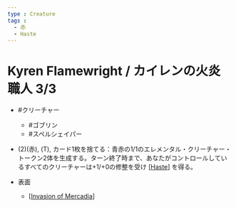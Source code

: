 ```yaml
---
type : Creature
tags : 
  - 赤
  - Haste
---
```

# Kyren Flamewright / カイレンの火炎職人 3/3


* #クリーチャー
  * #ゴブリン
  * #スペルシェイパー

* (2)(赤), (T), カード1枚を捨てる：青赤の1/1のエレメンタル・クリーチャー・トークン2体を生成する。ターン終了時まで、あなたがコントロールしているすべてのクリーチャーは+1/+0の修整を受け [[Haste]] を得る。

* 表面
  * [[Invasion of Mercadia]]

[//begin]: # "Autogenerated link references for markdown compatibility"
[Haste]: ../KeywordAbilities/Haste.md "Haste / 速攻"
[Invasion of Mercadia]: <../Battle/Invasion of Mercadia.md> "Invasion of Mercadia / メルカディアへの侵攻 (4)(赤) 4"
[//end]: # "Autogenerated link references"
